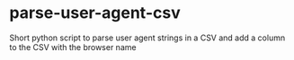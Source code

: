 # parse-user-agent-csv
Short python script to parse user agent strings in a CSV and add a column to the CSV with the browser name
